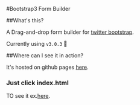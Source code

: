 #Bootstrap3 Form Builder

##What's this?

A Drag-and-drop form builder for [twitter bootstrap](http://twitter.github.com/bootstrap/). 

Currently using `v3.0.3` :dolphin:

##Where can I see it in action?

It's hosted on github pages [here](http://minikomi.github.io/Bootstrap-Form-Builder/).

### Just click index.html

TO see it ex.[here](http://bootsnipp.com/j87klPolka/formbuilder3.html).

